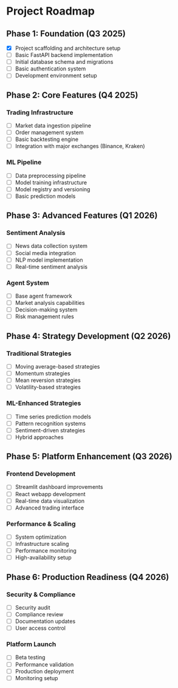 # Project Roadmap

## Phase 1: Foundation (Q3 2025)

- [x] Project scaffolding and architecture setup
- [ ] Basic FastAPI backend implementation
- [ ] Initial database schema and migrations
- [ ] Basic authentication system
- [ ] Development environment setup

## Phase 2: Core Features (Q4 2025)

### Trading Infrastructure
- [ ] Market data ingestion pipeline
- [ ] Order management system
- [ ] Basic backtesting engine
- [ ] Integration with major exchanges (Binance, Kraken)

### ML Pipeline
- [ ] Data preprocessing pipeline
- [ ] Model training infrastructure
- [ ] Model registry and versioning
- [ ] Basic prediction models

## Phase 3: Advanced Features (Q1 2026)

### Sentiment Analysis
- [ ] News data collection system
- [ ] Social media integration
- [ ] NLP model implementation
- [ ] Real-time sentiment analysis

### Agent System
- [ ] Base agent framework
- [ ] Market analysis capabilities
- [ ] Decision-making system
- [ ] Risk management rules

## Phase 4: Strategy Development (Q2 2026)

### Traditional Strategies
- [ ] Moving average-based strategies
- [ ] Momentum strategies
- [ ] Mean reversion strategies
- [ ] Volatility-based strategies

### ML-Enhanced Strategies
- [ ] Time series prediction models
- [ ] Pattern recognition systems
- [ ] Sentiment-driven strategies
- [ ] Hybrid approaches

## Phase 5: Platform Enhancement (Q3 2026)

### Frontend Development
- [ ] Streamlit dashboard improvements
- [ ] React webapp development
- [ ] Real-time data visualization
- [ ] Advanced trading interface

### Performance & Scaling
- [ ] System optimization
- [ ] Infrastructure scaling
- [ ] Performance monitoring
- [ ] High-availability setup

## Phase 6: Production Readiness (Q4 2026)

### Security & Compliance
- [ ] Security audit
- [ ] Compliance review
- [ ] Documentation updates
- [ ] User access control

### Platform Launch
- [ ] Beta testing
- [ ] Performance validation
- [ ] Production deployment
- [ ] Monitoring setup

